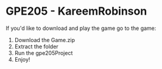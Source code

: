 # GPE205 - KareemRobinson
If you'd like to download and play the game go to the game:
1. Download the Game.zip
2. Extract the folder
3. Run the gpe205Project
4. Enjoy!
